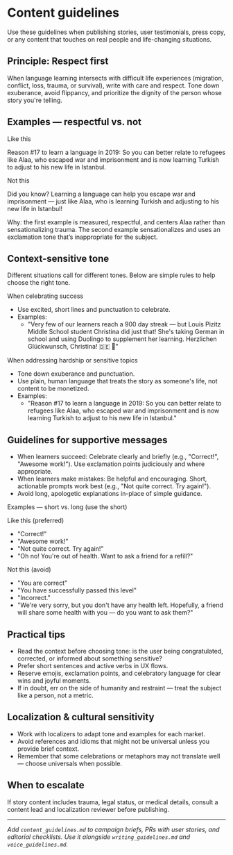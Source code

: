 Content guidelines
==================

Use these guidelines when publishing stories, user testimonials, press copy, or any content that touches on real people and life-changing situations.

Principle: Respect first
-----------------------
When language learning intersects with difficult life experiences (migration, conflict, loss, trauma, or survival), write with care and respect. Tone down exuberance, avoid flippancy, and prioritize the dignity of the person whose story you're telling.

Examples — respectful vs. not
--------------------------------

Like this

Reason #17 to learn a language in 2019: So you can better relate to refugees like Alaa, who escaped war and imprisonment and is now learning Turkish to adjust to his new life in Istanbul.

Not this

Did you know? Learning a language can help you escape war and imprisonment — just like Alaa, who is learning Turkish and adjusting to his new life in Istanbul!

Why: the first example is measured, respectful, and centers Alaa rather than sensationalizing trauma. The second example sensationalizes and uses an exclamation tone that’s inappropriate for the subject.


Context-sensitive tone
----------------------
Different situations call for different tones. Below are simple rules to help choose the right tone.

When celebrating success

- Use excited, short lines and punctuation to celebrate.
- Examples:
  - "Very few of our learners reach a 900 day streak — but Louis Pizitz Middle School student Christina did just that! She's taking German in school and using Duolingo to supplement her learning. Herzlichen Glückwunsch, Christina! 🇩🇪 🎉"

When addressing hardship or sensitive topics

- Tone down exuberance and punctuation.
- Use plain, human language that treats the story as someone's life, not content to be monetized.
- Examples:
  - "Reason #17 to learn a language in 2019: So you can better relate to refugees like Alaa, who escaped war and imprisonment and is now learning Turkish to adjust to his new life in Istanbul."


Guidelines for supportive messages
---------------------------------
- When learners succeed: Celebrate clearly and briefly (e.g., "Correct!", "Awesome work!"). Use exclamation points judiciously and where appropriate.
- When learners make mistakes: Be helpful and encouraging. Short, actionable prompts work best (e.g., "Not quite correct. Try again!").
- Avoid long, apologetic explanations in-place of simple guidance.

Examples — short vs. long (use the short)

Like this (preferred)

- "Correct!"
- "Awesome work!"
- "Not quite correct. Try again!"
- "Oh no! You're out of health. Want to ask a friend for a refill?"

Not this (avoid)

- "You are correct"
- "You have successfully passed this level"
- "Incorrect."
- "We're very sorry, but you don't have any health left. Hopefully, a friend will share some health with you — do you want to ask them?"


Practical tips
--------------
- Read the context before choosing tone: is the user being congratulated, corrected, or informed about something sensitive?
- Prefer short sentences and active verbs in UX flows.
- Reserve emojis, exclamation points, and celebratory language for clear wins and joyful moments.
- If in doubt, err on the side of humanity and restraint — treat the subject like a person, not a metric.

Localization & cultural sensitivity
----------------------------------
- Work with localizers to adapt tone and examples for each market.
- Avoid references and idioms that might not be universal unless you provide brief context.
- Remember that some celebrations or metaphors may not translate well — choose universals when possible.

When to escalate
-----------------
If story content includes trauma, legal status, or medical details, consult a content lead and localization reviewer before publishing.

---
_Add `content_guidelines.md` to campaign briefs, PRs with user stories, and editorial checklists. Use it alongside `writing_guidelines.md` and `voice_guidelines.md`._
